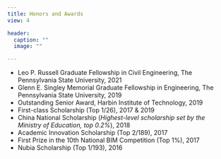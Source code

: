 ```yaml
---
title: Honors and Awards
view: 4

header:
  caption: ""
  image: ""

---
```


*	Leo P. Russell Graduate Fellowship in Civil Engineering, The Pennsylvania State University, 2021
*	Glenn E. Singley Memorial Graduate Fellowship in Engineering, The Pennsylvania State University, 2019
*	Outstanding Senior Award, Harbin Institute of Technology,	2019
*	First-class Scholarship (Top 1/26),	2017 & 2019
*	China National Scholarship (*Highest-level scholarship set by the Ministry of Education, top 0.2%*),	2018
*	Academic Innovation Scholarship (Top 2/189),	2017
*	First Prize in the 10th National BIM Competition (Top 1%),	2017
*	Nubia Scholarship (Top 1/193),	2016

